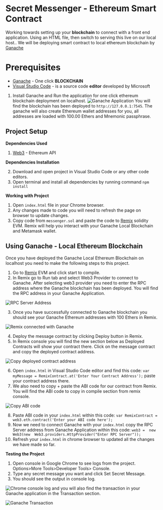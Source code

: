 # Secret Messenger - Ethereum Smart Contract

Working towards setting up your **blockchain** to connect with a front end application. Using an HTML file, then switch to serving this live on our local host.. We will be deploying smart contract to local ethereum blockchain by [Ganache](https://truffleframework.com/ganache)


# Prerequisites

- [Ganache](https://truffleframework.com/ganache) - One click **BLOCKCHAIN**
- [Visual Studio Code](https://code.visualstudio.com/download) - is a source code **editor** developed by Microsoft

 1. Install Ganache and Run the application for one click ethereum blockchain deployment on localhost.
 ![Ganache Application](https://i.imgur.com/7rvG8hc.png)
 You will find the blockchain has been deployed to ``http://127.0.0.1:7545``. The ganache will also create Ethereum wallet addresses for you, all addresses are loaded with 100.00 Ethers and Mnemonic passphrase.

## Project Setup

**Dependencies Used**

 1. [Web3](https://www.npmjs.com/package/web3) -  Ethereum API

**Dependencies Installation**

 2. Download and open project in Visual Studio Code or any other code editors.
 3. Open terminal and install all dependencies by running command ``npm install``

**Working with Project**

 1. Open ``index.html`` file in your Chrome browser.
 2. Any changes made to code you will need to refresh the page on browser to update changes.
 3. Copy code from ``messenger.sol`` and paste the code to [Remix](https://remix.ethereum.org/) solidity EVM. Remix will help you interact with your Ganache Local Blockchain and Metamask wallet.

## Using Ganache - Local Ethereum Blockchain

Once you have deployed the Ganache Local Ethereum Blockchain on localhost you need to make the following steps to this project.

1. Go to [Remix](https://remix.ethereum.org/) EVM and click start to compile.
2. In Remix go to Run tab and select Web3 Provider to connect to Ganache. After selecting web3 provider you need to enter the RPC address where the Ganache blockchain has been deployed. You will find the RPC address in your Ganache Application. 

![RPC Server Address](https://i.imgur.com/hid7zL1.png)

3. Once you have successfully connected to Ganache blockchain you should see your Ganache Ethereum addresses with 100 Ethers in Remix. 

![Remix connected with Ganache](https://i.imgur.com/XL1Vgyc.png)

4. Deploy the message contract by clicking Deploy button in Remix.
5. In Remix console you will find the new section below as Deployed Contracts will show your contract there. Click on the message contract and copy the deployed contract address.

![Copy deployed contract address](https://i.imgur.com/tXzCgvO.png)

6. Open ``index.html`` in Visual Studio Code editor and find this code:
 ``var myMessage = RemixContract.at('Enter Your Contract Address');``
 paste your contract address there.
7. We also need to copy + paste the ABI code for our contract from Remix. You will find the ABI code to copy in compile section from remix console.

![Copy ABI code](https://i.imgur.com/6mhrchB.png)

8. Paste ABI code in your ``index.html`` within this code: 
``var RemixContract =  web3.eth.contract('Enter your ABI code here');``
9. Now we need to connect Ganache with your ``index.html`` copy the RPC Server address from Ganache Application within this code: 
``web3 =  new  Web3(new  Web3.providers.HttpProvider("Enter RPC Server"));``
10. Refresh your ``index.html`` in chrome browser to updated all the changes we have made so far.

**Testing the Project**

1. Open console in Google Chrome to see logs from the project. Options>More Tools>Developer Tools> Console.
2. Type any secret message you want and click Set Secret Message.
3. You should see the output in console log. 

![Chrome console log](https://i.imgur.com/nZ5FDsY.png)
and you will also find the transaction in your Ganache application in the Transaction section.

![Ganache Transaction](https://i.imgur.com/eXNKMcy.png)
